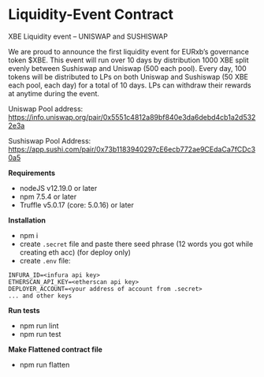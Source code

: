 Liquidity-Event Contract
=================

XBE Liquidity event – UNISWAP and SUSHISWAP

We are proud to announce the first liquidity event for EURxb’s governance token $XBE. This event will run over 10 days by distribution 1000 XBE split evenly between Sushiswap and Uniswap (500 each pool). Every day, 100 tokens will be distributed to LPs on both Uniswap and Sushiswap (50 XBE each pool, each day) for a total of 10 days. LPs can withdraw their rewards at anytime during the event.  

Uniswap Pool address: https://info.uniswap.org/pair/0x5551c4812a89bf840e3da6debd4cb1a2d5322e3a

Sushiswap Pool Address: https://app.sushi.com/pair/0x73b1183940297cE6ecb772ae9CEdaCa7fCDc30a5


**Requirements** 

 - nodeJS v12.19.0 or later
- npm 7.5.4 or later
- Truffle v5.0.17 (core: 5.0.16) or later

**Installation**

- npm i
- create `.secret` file and paste there seed phrase (12 words you got while creating eth acc) (for deploy only)
- create `.env` file:
```
INFURA_ID=<infura api key>
ETHERSCAN_API_KEY=<etherscan api key>
DEPLOYER_ACCOUNT=<your address of account from .secret>
... and other keys
```

**Run tests**

- npm run lint
- npm run test

**Make Flattened contract file**

- npm run flatten

